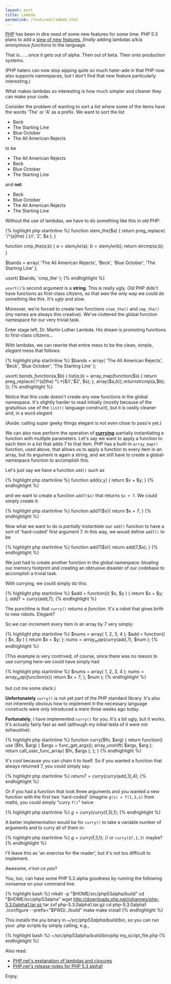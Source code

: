 ```yaml
---
layout: post
title: Lambda
permalink: /featured/lambda.html
---
```


[PHP][1] has been in dire need of some new features for some time. PHP 5.3 plans to add a [slew of new features][2], *finally* adding lambdas a/k/a *anonymous functions* to the language.

That is... ...once it gets out of alpha. Then out of beta. Then onto
production systems.

(PHP haters can now stop sipping quite so much hater-ade in that PHP now also
supports namespaces, but I don't find that new feature particularly
interesting.)

What makes lambdas so interesting is how much simpler and cleaner they can
make your code.

Consider the problem of wanting to sort a list where some of the items have
the words 'The' or 'A' as a prefix. We want to sort the list

 *  Beck
 *  The Starting Line
 *  Blue October
 *  The All American Rejects

to be

 *  The All American Rejects
 *  Beck
 *  Blue October
 *  The Starting Line

and **not**

 *  Beck
 *  Blue October
 *  The All American Rejects
 *  The Starting Line

Without the use of lambdas, we have to do something like this in *old* PHP:

{% highlight php startinline %}
function stem_the($a)
{
    return preg_replace( 
    '/^(a|the) *(.*)$/i', '$2', $a 
    );
}

function cmp_the($a,$b)
{
    $a = stem_the($a);
    $b = stem_the($b);
    return strcmp($a,$b);
}

$bands = array( 'The All American Rejects',
        'Beck', 'Blue October',
        'The Starting Line' );

usort( $bands, 'cmp_the' );
{% endhighlight %}

`usort()`'s second argument is a **string**. This is really ugly. *Old* PHP
didn't have functions as first-class citizens, so that *was* the only way we
could do something like this. It's *ugly* and *slow*.

Moreover, we're forced to create two functions `stem_the()` and `cmp_the()`
(my names are always this creative). We've cluttered the global function
namespace for our very trivial task.

Enter stage left, Dr. Martin Luther Lambda. His dream is promoting functions
to first-class citizens...

With lambdas, we can rewrite that entire mess to be the clean, simple,
*elegant* mess that follows:

{% highlight php startinline %}
$bands = array( 'The All American Rejects',
        'Beck', 'Blue October',
        'The Starting Line' );

usort( $bands, function($a,$b)
{
    list($a,$b) = array_map(function($s) {
    return preg_replace('/^(a|the) *(.*)$/i','$2', $s);
    }, array($a,$b));
    return strcmp($a,$b);
});
{% endhighlight %}

Notice that this code doesn't create any new functions in the global
namespace. It's slightly harder to read initially (mostly because of the
gratuitous use of the `list()` language construct), but it is vastly cleaner
and, in a word *elegant*.

(Aside: calling super geeky things elegant is not even close to pass'e yet.)

We can also now perform the operation of **[currying][3]**-partially
instantiating a function with multiple parameters. Let's say we want to apply
a function to each item in a list that adds 7 to that item. PHP has a built-in
`array_map()` function, used above, that allows us to apply a function to
every item in an array, but its argument is again a string, and we still have
to create a global-namespace function to accomplish this.

Let's just say we have a function `add()` such as

{% highlight php startinline %}
function add($x,$y) { return $x + $y; }
{% endhighlight %}

and we want to create a function `add7($x)` that returns `$x + 7`. We could
simply create it:

{% highlight php startinline %}
function add7($x){ return $x + 7; }
{% endhighlight %}

Now what we want to do is *partially instantiate* our `add()` function to have
a sort of 'hard-coded' first argument 7. In this way, we would define `add7()`
to be

{% highlight php startinline %}
    function add7($x){ return add(7,$x); }
{% endhighlight %}

We just had to create another function in the global namespace: bloating our
memory footprint and creating an obtrusive disaster of our codebase to
accomplish a trivial task.

With currying, we could simply do this:

{% highlight php startinline %}
$add  = function()( $x, $y ) { return $x + $y; };
$add7 = curry($add,7);
{% endhighlight %}

The punchline is that `curry()` *returns a function*. It's a robot that gives
birth to new robots. Elegant?

So we can increment every item in an array by 7 very simply:

{% highlight php startinline %}
$nums = array( 1, 2, 3, 4 );
$add  = function()( $x, $y ) { return $x + $y; };
$nums = array_map( curry($add,7), $num );
{% endhighlight %}

(This example is very contrived, of course, since there was no reason to use
currying here-we could have simply had

{% highlight php startinline %}
$nums = array( 1, 2, 3, 4 );
$nums = array_map( function($x){ return $x + 7; }, $num );
{% endhighlight %}

but cut me some slack.)

**Unfortunately** `curry()` is not yet part of the PHP standard library. It's
also not inherently obvious how to implement it-the necessary language
constructs were only introduced a mere three weeks ago today.

**Fortunately**, I have implemented `curry()` for you. It's a bit ugly, but it
works. It's actually fairly fast as well (although my initial tests of it were
not exhaustive).

{% highlight php startinline %}
function curry($fn, $arg)
{
    return function() use ($fn, $arg)
    {
        $args = func_get_args();
        array_unshift( $args, $arg );
        return call_user_func_array( $fn, $args );
    };
}
{% endhighlight %}

It's cool because you can chain it to itself. So if you wanted a function that
always returned 7, you could simply say:

{% highlight php startinline %}
$return7 = curry(curry($add,3),4);
{% endhighlight %}

Or if you had a function that took three arguments and you wanted a new
function with the first two 'hard-coded' (imagine `g(x) = f(1,3,x)` from
math), you could simply "curry `f()`" twice:

{% highlight php startinline %}
$g = curry(curry($f,3),1);
{% endhighlight %}

A better implementation would be for `curry()` to take a variable number of
arguments and to curry all of them in:

{% highlight php startinline %}
$g = curry($f,3,1); // or `curry($f,1,3)` maybe?
{% endhighlight %}

I'll leave this as 'an exercise for the reader', but it's not too difficult to
implement.

Awesome, *n'est-ce pas*?

You, too, can have some PHP 5.3 alpha goodness by running the following
nonsense on your command line:

{% highlight bash %}
mkdir -p "$HOME/src/php53alpha/build"
cd "$HOME/src/php53alpha"
wget http://downloads.php.net/johannes/php-5.3.0alpha1.tar.gz
tar zxf php-5.3.0alpha1.tar.gz
cd php-5.3.0alpha1
./configure --prefix="$PWD/../build"
make
make install
{% endhighlight %}

This installs the `php` binary in *~/src/php53alpha/build/bin*, so you can run
your *.php* scripts by simply calling, e.g.,

{% highlight bash %}
~/src/php53alpha/build/bin/php my_script_file.php
{% endhighlight %}

Also read:

 *  [PHP.net's explanation of lambdas and closures][4]
 *  [PHP.net's release notes for PHP 5.3 alpha1][2]

Enjoy.

 [1]: http://php.net
 [2]: http://www.php.net/archive/2008.php#id2008-08-01-1
 [3]: http://en.wikipedia.org/wiki/Currying
 [4]: http://wiki.php.net/rfc/closures
